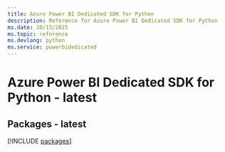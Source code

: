 ```yaml
---
title: Azure Power BI Dedicated SDK for Python
description: Reference for Azure Power BI Dedicated SDK for Python
ms.date: 10/13/2025
ms.topic: reference
ms.devlang: python
ms.service: powerbidedicated
---
```

# Azure Power BI Dedicated SDK for Python - latest
## Packages - latest
[!INCLUDE [packages](power-bi-dedicated-index.md)]